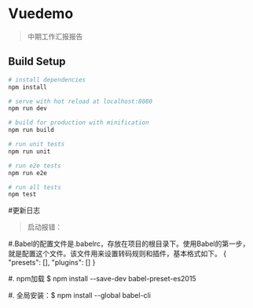 # Vuedemo

> 中期工作汇报报告

## Build Setup

``` bash
# install dependencies
npm install

# serve with hot reload at localhost:8080
npm run dev

# build for production with minification
npm run build

# run unit tests
npm run unit

# run e2e tests
npm run e2e

# run all tests
npm test
```
#更新日志

> 启动报错：

  #.Babel的配置文件是.babelrc，存放在项目的根目录下。使用Babel的第一步，就是配置这个文件。该文件用来设置转码规则和插件，基本格式如下。
  {
    "presets": [],
    "plugins": []
  }
  
  #. npm加载 $ npm install --save-dev babel-preset-es2015
  
  #. 全局安装：$ npm install --global babel-cli

